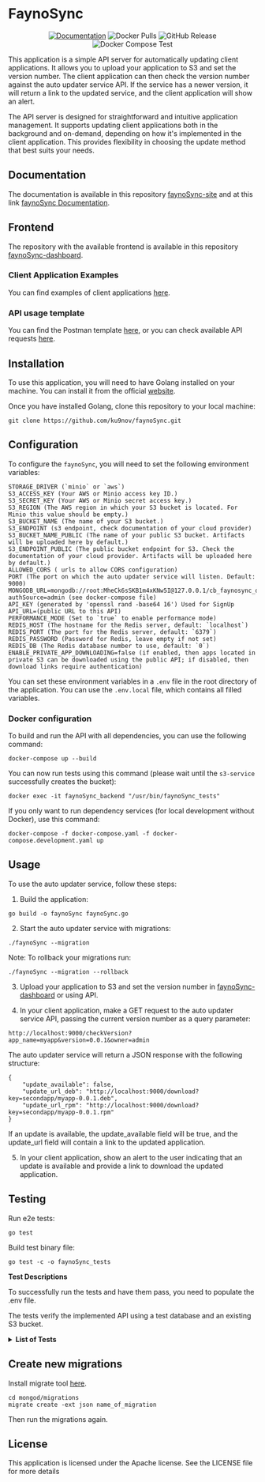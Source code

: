 # FaynoSync

<div align="center">
  
  [![Documentation](https://img.shields.io/badge/Documentation-available-brightgreen)](https://ku9nov.github.io/faynoSync-site/docs/intro)
  ![Docker Pulls](https://img.shields.io/docker/pulls/ku9nov/faynosync)
  ![GitHub Release](https://img.shields.io/github/v/release/ku9nov/faynoSync)
  ![Docker Compose Test](https://github.com/ku9nov/faynoSync/actions/workflows/tests.yml/badge.svg)

</div>

This application is a simple API server for automatically updating client applications. It allows you to upload your application to S3 and set the version number. The client application can then check the version number against the auto updater service API. If the service has a newer version, it will return a link to the updated service, and the client application will show an alert.

The API server is designed for straightforward and intuitive application management. It supports updating client applications both in the background and on-demand, depending on how it's implemented in the client application. This provides flexibility in choosing the update method that best suits your needs.

## Documentation
The documentation is available in this repository [faynoSync-site](https://github.com/ku9nov/faynoSync-site) and at this link [faynoSync Documentation](https://ku9nov.github.io/faynoSync-site/docs/intro).

## Frontend
The repository with the available frontend is available in this repository [faynoSync-dashboard](https://github.com/ku9nov/faynoSync-dashboard).

###  Client Application Examples

You can find examples of client applications [here](https://github.com/ku9nov/faynoSync/tree/main/examples).

### API usage template

You can find the Postman template [here](https://github.com/ku9nov/faynoSync/blob/main/examples/faynoSync.postman_collection.json), or you can check available API requests [here](https://github.com/ku9nov/faynoSync/blob/main/API.md).


## Installation

To use this application, you will need to have Golang installed on your machine. You can install it from the official [website](https://golang.org/doc/install).

Once you have installed Golang, clone this repository to your local machine:

```
git clone https://github.com/ku9nov/faynoSync.git
```

## Configuration
To configure the `faynoSync`, you will need to set the following environment variables:
```
STORAGE_DRIVER (`minio` or `aws`)
S3_ACCESS_KEY (Your AWS or Minio access key ID.)
S3_SECRET_KEY (Your AWS or Minio secret access key.)
S3_REGION (The AWS region in which your S3 bucket is located. For Minio this value should be empty.)
S3_BUCKET_NAME (The name of your S3 bucket.)
S3_ENDPOINT (s3 endpoint, check documentation of your cloud provider)
S3_BUCKET_NAME_PUBLIC (The name of your public S3 bucket. Artifacts will be uploaded here by default.)
S3_ENDPOINT_PUBLIC (The public bucket endpoint for S3. Check the documentation of your cloud provider. Artifacts will be uploaded here by default.)
ALLOWED_CORS ( urls to allow CORS configuration)
PORT (The port on which the auto updater service will listen. Default: 9000)
MONGODB_URL=mongodb://root:MheCk6sSKB1m4xKNw5I@127.0.0.1/cb_faynosync_db?authSource=admin (see docker-compose file)
API_KEY (generated by 'openssl rand -base64 16') Used for SignUp
API_URL=(public URL to this API)
PERFORMANCE_MODE (Set to `true` to enable performance mode)
REDIS_HOST (The hostname for the Redis server, default: `localhost`)
REDIS_PORT (The port for the Redis server, default: `6379`)
REDIS_PASSWORD (Password for Redis, leave empty if not set)
REDIS_DB (The Redis database number to use, default: `0`)
ENABLE_PRIVATE_APP_DOWNLOADING=false (if enabled, then apps located in private S3 can be downloaded using the public API; if disabled, then download links require authentication)
```

You can set these environment variables in a `.env` file in the root directory of the application. You can use the `.env.local` file, which contains all filled variables.

### Docker configuration
To build and run the API with all dependencies, you can use the following command:
```
docker-compose up --build
```
You can now run tests using this command (please wait until the `s3-service` successfully creates the bucket):
```
docker exec -it faynoSync_backend "/usr/bin/faynoSync_tests"
```
If you only want to run dependency services (for local development without Docker), use this command:
```
docker-compose -f docker-compose.yaml -f docker-compose.development.yaml up
```
## Usage
To use the auto updater service, follow these steps:
1. Build the application:
```
go build -o faynoSync faynoSync.go
```

2. Start the auto updater service with migrations:
```
./faynoSync --migration
```
Note: To rollback your migrations run:
```
./faynoSync --migration --rollback
```

3. Upload your application to S3 and set the version number in [faynoSync-dashboard](https://github.com/ku9nov/faynoSync-dashboard) or using API.

4. In your client application, make a GET request to the auto updater service API, passing the current version number as a query parameter:
```
http://localhost:9000/checkVersion?app_name=myapp&version=0.0.1&owner=admin
```

The auto updater service will return a JSON response with the following structure:

```
{
    "update_available": false,
    "update_url_deb": "http://localhost:9000/download?key=secondapp/myapp-0.0.1.deb",
    "update_url_rpm": "http://localhost:9000/download?key=secondapp/myapp-0.0.1.rpm"
}
```

If an update is available, the update_available field will be true, and the update_url field will contain a link to the updated application.

5. In your client application, show an alert to the user indicating that an update is available and provide a link to download the updated application.

## Testing
Run e2e tests:
```
go test
```
Build test binary file:
```
go test -c -o faynoSync_tests
```
**Test Descriptions**

To successfully run the tests and have them pass, you need to populate the .env file.

The tests verify the implemented API using a test database and an existing S3 bucket.

<details>
<summary><strong>List of Tests</strong></summary>

<br>

<ul>
  <li>TestHealthCheck</li>
  <li>TestLogin</li>
  <li>TestFailedLogin (expected result from API "401")</li>
  <li>TestListApps</li>
  <li>TestListAppsWithInvalidToken (expected result from API "401")</li>
  <li>TestAppCreate</li>
  <li>TestSecondaryAppCreate (expected result from API "failed")</li>
  <li>TestUploadApp</li>
  <li>TestUploadDuplicateApp (expected result from API "failed")</li>
  <li>TestDeleteApp</li>
  <li>TestChannelCreateNightly</li>
  <li>TestChannelCreateStable</li>
  <li>TestUploadAppWithoutChannel (expected result from API "failed")</li>
  <li>TestMultipleUploadWithChannels</li>
  <li>TestSearchApp</li>
  <li>TestCheckVersionLatestVersion</li>
  <li>TestFetchkLatestVersionOfApp</li>
  <li>TestMultipleDelete</li>
  <li>TestDeleteNightlyChannel</li>
  <li>TestDeleteStableChannel</li>
  <li>TestPlatformCreate</li>
  <li>TestUploadAppWithoutPlatform</li>
  <li>TestArchCreate</li>
  <li>TestUploadAppWithoutArch</li>
  <li>TestDeletePlatform</li>
  <li>TestDeleteArch</li>
  <li>TestListArchs</li>
  <li>TestListPlatforms</li>
  <li>TestListChannels</li>
  <li>TestListArchsWhenExist</li>
  <li>TestListPlatformsWhenExist</li>
  <li>TestListChannelsWhenExist</li>
  <li>TestSignUp</li>
  <li>TestFailedSignUp (expected result from API "401")</li>
  <li>TestUpdateSpecificApp</li>
  <li>TestListAppsWhenExist</li>
  <li>TestDeleteAppMeta</li>
  <li>TestUpdateChannel</li>
  <li>TestUpdateApp</li>
  <li>TestUpdatePlatform</li>
  <li>TestUpdateArch</li>
  <li>TestFailedUpdatePlatform (expected result from API "400")</li>
  <li>TestChannelCreateWithWrongName (expected result from API "400")</li>
  <li>TestCreateSecondPlatform</li>
  <li>TestCreateSecondArch</li>
  <li>TestMultipleUploadWithSameExtension</li>
  <li>TestCheckVersionWithSameExtensionArtifactsAndDiffPlatformsArchs</li>
  <li>TestMultipleDeleteWithSameExtensionArtifactsAndDiffPlatformsArchs</li>
  <li>TestDeleteSecondPlatform</li>
  <li>TestDeleteSecondArch</li>
  <li>TestCreatePublicApp</li>
  <li>TestDeletePublicAppMeta</li>
  <li>TestUpdateSpecificAppWithSecondUser (expected result from API "500")</li>
  <li>TestListAppsWithSecondUser</li>
  <li>TestListChannelsWithSecondUser</li>
  <li>TestListPlatformsWithSecondUser</li>
  <li>TestListArchsWithSecondUser</li>
  <li>TestUpdateAppWithSecondUser (expected result from API "500")</li>
  <li>TestUpdateChannelWithSecondUser (expected result from API "500")</li>
  <li>TestUpdatePlatformWithSecondUser (expected result from API "500")</li>
  <li>TestUpdateArchWithSecondUser (expected result from API "500")</li>
  <li>TestMultipleDeleteWithSameExtensionArtifactsAndDiffPlatformsArchsWithSecondUser (expected result from API "500")</li>
  <li>TestDeleteNightlyChannelWithSecondUser (expected result from API "500")</li>
  <li>TestDeletePlatformWithSecondUser (expected result from API "500")</li>
  <li>TestDeleteArchWithSecondUser (expected result from API "500")</li>
  <li>TestDeleteAppMetaWithSecondUser (expected result from API "500")</li>
  <li>TestCreateTeamUser</li>
  <li>TestTeamUserLogin</li>
  <li>TestFailedUploadAppUsingTeamUser (expected result from API "403")</li>
  <li>TestFailedUpdateAppUsingTeamUser (expected result from API "403")</li>
  <li>TestFailedUpdateChannelUsingTeamUser (expected result from API "403")</li>
  <li>TestFailedUpdatePlatformUsingTeamUser (expected result from API "403")</li>
  <li>TestFailedUpdateArchUsingTeamUser (expected result from API "403")</li>
  <li>TestListAppsUsingTeamUserBeforeCreate</li>
  <li>TestListChannelsUsingTeamUserBeforeCreate</li>
  <li>TestListPlatformsUsingTeamUserBeforeCreate</li>
  <li>TestListArchsUsingTeamUserBeforeCreate</li>
  <li>TestAppCreateTeamUser</li>
  <li>TestListAppsUsingTeamUser</li>
  <li>TestFailedDeleteTeamUserApp (expected result from API "403")</li>
  <li>TestChannelCreateTeamUser</li>
  <li>TestListChannelsUsingTeamUser</li>
  <li>TestFailedDeleteTeamUserChannel (expected result from API "403")</li>
  <li>TestPlatformCreateTeamUser</li>
  <li>TestListPlatformsUsingTeamUser</li>
  <li>TestFailedDeleteTeamUserPlatform (expected result from API "403")</li>
  <li>TestArchCreateTeamUser</li>
  <li>TestListArchsUsingTeamUser</li>
  <li>TestFailedDeleteTeamUserArch (expected result from API "403")</li>
  <li>TestFailedUpdateTeamUser (expected result from API "403")</li>
  <li>TestUpdateTeamUser</li>
  <li>TestUpdateAppUsingTeamUser</li>
  <li>TestUpdateChannelUsingTeamUser</li>
  <li>TestUpdatePlatformUsingTeamUser</li>
  <li>TestUpdateArchUsingTeamUser</li>
  <li>TestFailedAppCreateTeamUser (expected result from API "403")</li>
  <li>TestDeleteTeamUserApp</li>
  <li>TestDeleteTeamUserChannel</li>
  <li>TestDeleteTeamUserPlatform</li>
  <li>TestDeleteTeamUserArch</li>
  <li>TestListTeamUsers</li>
  <li>TestDeleteTeamUser</li>
  <li>TestWhoAmIAdmin</li>
  <li>TestWhoAmITeamUser</li>
  <li>TestFailedUpdateAdminUser</li>
  <li>TestUpdateAdminUser</li>
  <li>TestFailedLoginWithOldPassword</li>
  <li>TestSuccessfulLoginWithNewPassword</li>
  <li>TestFailedUpdateAdminUserUsingTeamUser</li>
  <li>TestFilterSearchWithChannel</li>
  <li>TestFilterSearchWithChannelAndPublished</li>
  <li>TestFilterSearchWithChannelAndPublishedAndCritical</li>
  <li>TestFilterSearchWithChannelAndPublishedAndCriticalAndPlatform</li>
  <li>TestFilterSearchWithChannelAndPublishedAndCriticalAndPlatformAndArch</li>
  <li>TestSearchOnlyPublished</li>
  <li>TestSearchOnlyCritical</li>
  <li>TestSearchOnlyUniversalPlatform</li>
  <li>TestMultipleUploadWithIntermediate</li>
  <li>TestUpdateSpecificAppWithIntermediate</li>
  <li>TestCheckVersionWithIntermediate</li>
  <li>TestMultipleDeleteWithIntermediate</li>
  <li>TestTelemetryWithVariousParams</li>
</ul>
</details>

    
## Create new migrations
Install migrate tool [here](https://github.com/golang-migrate/migrate/blob/master/cmd/migrate/README.md).
```
cd mongod/migrations
migrate create -ext json name_of_migration
```
Then run the migrations again.
## License
This application is licensed under the Apache license. See the LICENSE file for more details
